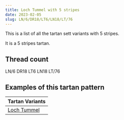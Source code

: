 ```yaml
---
title: Loch Tummel with 5 stripes
date: 2023-02-05
slug: LN/6/DR18/LT6/LN18/LT/76
---
```

This is a list of all the tartan sett variants with 5 stripes.

It is a 5 stripes tartan.


## Thread count
LN/6 DR18 LT6 LN18 LT/76

## Examples of this tartan pattern

| Tartan Variants |
|---------------|
| [Loch Tummel](/variants/ln/6/dr18/lt6/ln18/lt/76-dr401000-lne0e0e0-lt906030)||
